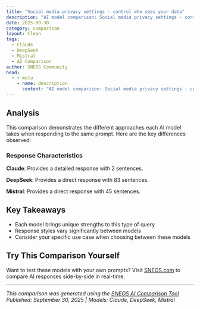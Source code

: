 ```yaml
---
title: "Social media privacy settings - control who sees your data"
description: "AI model comparison: Social media privacy settings - control who sees your data..."
date: 2025-09-30
category: comparison
layout: Clean
tags:
  - Claude
  - DeepSeek
  - Mistral
  - AI Comparison
author: SNEOS Community
head:
  - - meta
    - name: description
      content: "AI model comparison: Social media privacy settings - control who sees your data..."
---
```


<ChatComparison
  title="Social media privacy settings - control who sees your data"
  prompt="Social media privacy settings - control who sees your data"
  :responses='{
    "Claude": "# Social Media Privacy Settings Guide\n\n## \uD83D\uDD12 Key Privacy Controls\n\n### **Profile Visibility**\n- Set profile to private/friends-only\n- Control who can find you via search\n- Limit contact information visibility\n- Review tagged photos before they appear\n\n### **Post \u0026 Content Settings**\n- Default audience for new posts\n- Limit past posts visibility\n- Control who can tag you\n- Manage story/highlights viewers\n\n### **Data \u0026 Advertising**\n- Opt out of targeted advertising\n- Limit data collection for ads\n- Review connected apps/websites\n- Download your data to see what\u0027s stored\n\n## \uD83D\uDCF1 Platform-Specific Quick Settings\n\n### **Facebook/Meta**\n- Settings \u2192 Privacy \u2192 Profile and Tagging\n- Ad Preferences \u2192 Data about your activity\n- Apps and Websites \u2192 Remove unused connections\n\n### **Instagram**\n- Settings \u2192 Privacy \u2192 Account Privacy\n- Settings \u2192 Ads \u2192 Ad Topics/Data\n- Close Friends lists for stories\n\n### **Twitter/X**\n- Settings \u2192 Privacy and Safety\n- Personalization \u2192 Limit ad targeting\n- Direct Messages \u2192 Filter requests\n\n### **TikTok**\n- Privacy \u2192 Account Privacy\n- Safety \u2192 Comments/Duets/Messages\n- Ads \u2192 Advertising Settings\n\n## \u26A1 Quick Privacy Checklist\n\n- [ ] Enable two-factor authentication\n- [ ] Review and remove unused apps\n- [ ] Check location sharing settings\n- [ ] Audit follower/friend lists\n- [ ] Turn off activity status when possible\n- [ ] Limit personal information in bio/profile\n\n**Pro tip**: Review privacy settings every few months, as platforms frequently update their policies and options.\n\nWould you like specific guidance for any particular platform?",
    "DeepSeek": "Of course. Understanding and managing your social media privacy settings is one of the most critical steps in protecting your personal information online. Here\u2019s a comprehensive guide on how to control who sees your data.\n\n### The Core Principle: \u0022Share with Purpose\u0022\nBefore diving into the settings, adopt this mindset: **Only share information with people who need to see it.** Every post, photo, and piece of personal data is a potential privacy risk. The goal is to be intentional about your audience.\n\n---\n\n### The 4 Layers of Social Media Privacy Control\n\nThink of your privacy as an onion with multiple layers you can peel back or reinforce.\n\n#### 1. **Profile \u0026 Bio Information**\nThis is the basic information you provide when you sign up or fill out your profile.\n*   **What to control:** Your birthday, phone number, email address, relationship status, workplace, and education.\n*   **How to manage it:**\n    *   **Be Vague:** Do you need to list your exact birth year? Often, just the day and month are enough.\n    *   **Restrict Visibility:** Most platforms allow you to set these fields to \u0022Only Me\u0022 or \u0022Friends.\u0022 Your email and phone number should almost always be \u0022Only Me.\u0022\n    *   **Question the Need:** Ask yourself if it\u0027s necessary to share your employer or city on a public profile.\n\n#### 2. **Your Posts \u0026 Content (The Main Event)**\nThis is the day-to-day content you share.\n*   **What to control:** Status updates, photos, videos, check-ins, and Stories.\n*   **How to manage it:**\n    *   **Use Audience Selectors:** **Always** check the audience selector (often a globe, people, or lock icon) before you post. You can typically choose:\n        *   **Public:** Anyone on or off the platform.\n        *   **Friends:** Only your confirmed friends.\n        *   **Custom:** A specific list of people you include or exclude.\n        *   **Only Me:** For a personal diary or to save links.\n    *   **Set a Default:** In your settings, you can often set a default audience for all your new posts (e.g., \u0022Friends\u0022 instead of \u0022Public\u0022).\n    *   **Review Old Posts:** Use features like Facebook\u0027s \u0022Limit Past Posts\u0022 tool to quickly change all your old public posts to \u0022Friends only.\u0022\n\n#### 3. **Tagging \u0026 Interactions**\nThis controls how others can associate you with their content.\n*   **What to control:** Being tagged in posts, photos, and check-ins.\n*   **How to manage it:**\n    *   **Review Tags:** Enable the setting that requires you to **review tags before they appear on your profile**. This stops embarrassing or risky photos from being automatically linked to you.\n    *   **Control Visibility:** Decide who can see posts you\u0027re tagged in. You can often limit this to \u0022Friends\u0022 or \u0022Friends of Friends,\u0022 even if the original post was public.\n    *   **Manage Check-ins:** You can often disable the ability for friends to check you into locations.\n\n#### 4. **Connections \u0026 Discovery**\nThis controls how people can find you and what they see if they do.\n*   **What to control:** Who can send you friend requests, who can see your friends list, and whether your profile appears in search engine results.\n*   **How to manage it:**\n    *   **Limit Friend List Visibility:** Set your friends list to \u0022Only Me\u0022 to prevent strangers from mapping your social circle.\n    *   **Control Searchability:** Decide if you want your profile to be found by email or phone number. This is a primary way data brokers and scammers connect profiles.\n    *   **Block Search Engines:** Look for a setting that says \u0022Do you want search engines outside of [Platform] to link to your profile?\u0022 and turn it **OFF**.\n\n---\n\n### Platform-Specific Quick Checks\n\n**Facebook:**\n*   Go to **Settings \u0026 Privacy \u003E Privacy Checkup**. This guided tool is the best way to review your core settings.\n*   Key Settings: **Settings \u003E Privacy** to review who can see your future posts, how people can find you, and to limit past posts.\n\n**Instagram:**\n*   Go to your **Profile \u003E Menu (three lines) \u003E Settings \u003E Privacy**.\n*   Make your account **Private**. This is the single biggest step. It means you must approve anyone before they can see your posts.\n*   Control Story sharing, comments, and tags under the \u0022Interactions\u0022 section.\n\n**X (formerly Twitter):**\n*   Go to **Settings and Privacy \u003E Privacy and Safety**.\n*   **Protect your Posts:** The key setting. When enabled, your Tweets are only visible to your approved followers.\n*   Review **Photo Tagging** and **Discoverability** settings.\n\n**LinkedIn:**\n*   Go to **Me \u003E Settings \u0026 Privacy**.\n*   Under \u0022Visibility,\u0022 you can control how your profile appears to logged-in users, the public, and search engines.\n*   Manage who can see your connections and activity (like profile views).\n\n**TikTok:**\n*   Go to **Profile \u003E Menu (three lines) \u003E Settings and Privacy \u003E Privacy**.\n*   Make your account **Private** (highly recommended).\n*   Control who can send you direct messages, comment on your videos, and duet with you.\n\n---\n\n### Advanced Privacy \u0026 Security Settings\n\nDon\u0027t stop at the basic privacy controls.\n\n1.  **Two-Factor Authentication (2FA):** **NON-NEGOTIABLE.** This adds a second step (like a code from your phone) when logging in, preventing most account hacks. Enable it everywhere.\n2.  **App Permissions:** Regularly review which third-party apps and websites have access to your social media data (e.g., \u0022Login with Facebook\u0022). Revoke access for anything you don\u0027t use.\n3.  **Ad Preferences:** Go into your ad settings and limit how platforms use your data for advertising. You can often turn off \u0022ads based on data from partners\u0022 and \u0022ads based on your activity.\u0022\n4.  **Location Services:** For mobile apps, go into your phone\u0027s settings and restrict the app\u0027s access to your precise location. Use it \u0022Only While Using the App\u0022 or deny it completely.\n\n### Final Pro-Tips\n\n*   **Audit Your Friends List:** Periodically review your friends/followers and remove people you don\u0027t know or trust.\n*   **Think Before You Post:** Assume that anything you post online could become public, even with strict privacy settings. Screenshots exist.\n*   **Regular Check-ups:** Privacy settings and policies change. Make it a habit to review your settings every 3-6 months.\n\nBy taking control of these settings, you shift from being a passive product of the social network to an active manager of your own digital identity.",
    "Mistral": "Social media privacy settings are crucial for controlling who can see your data and protecting your personal information. Here are some steps you can take to manage your privacy settings on popular social media platforms:\n\n### Facebook\n1. **Privacy Settings and Tools**:\n   - Go to your profile and click on the downward arrow in the top right corner.\n   - Select \u0022Settings \u0026 Privacy\u0022 and then \u0022Settings.\u0022\n   - Click on \u0022Privacy\u0022 to adjust who can see your future posts, who can send you friend requests, and who can look you up using your email address or phone number.\n\n2. **Timeline and Tagging**:\n   - In the \u0022Settings\u0022 menu, click on \u0022Timeline and Tagging\u0022 to control who can post on your timeline, who can see posts you\u0027re tagged in, and who can see what others post on your timeline.\n\n3. **Apps and Websites**:\n   - Go to \u0022Settings\u0022 and then \u0022Apps and Websites\u0022 to see which apps have access to your Facebook data and to remove any you no longer use.\n\n### Instagram\n1. **Account Privacy**:\n   - Go to your profile and tap the three horizontal lines in the top right corner.\n   - Select \u0022Settings\u0022 and then \u0022Privacy.\u0022\n   - Tap on \u0022Account Privacy\u0022 to switch to a private account, which means only your followers can see your posts.\n\n2. **Story Controls**:\n   - In the \u0022Privacy\u0022 settings, tap on \u0022Story\u0022 to control who can see your stories, who can reply to them, and who can share them.\n\n3. **Activity Status**:\n   - In the \u0022Privacy\u0022 settings, tap on \u0022Activity Status\u0022 to control who can see when you were last active.\n\n### Twitter\n1. **Privacy and Safety**:\n   - Go to your profile and click on \u0022More\u0022 in the left-hand menu.\n   - Select \u0022Settings and privacy\u0022 and then \u0022Privacy and safety.\u0022\n   - Adjust settings for tweet privacy, location information, and who can tag you in photos.\n\n2. **Protect Your Tweets**:\n   - In the \u0022Privacy and safety\u0022 settings, check the box next to \u0022Protect your Tweets\u0022 to make your tweets visible only to your followers.\n\n### LinkedIn\n1. **Privacy Settings**:\n   - Click on your profile picture in the top right corner and select \u0022Settings \u0026 Privacy.\u0022\n   - Under the \u0022Privacy\u0022 tab, you can control who can see your connections, who can see your profile photo, and who can see your activity feed.\n\n2. **Profile Viewing Options**:\n   - In the \u0022Privacy\u0022 settings, click on \u0022Profile viewing options\u0022 to control how your profile appears to others when you view their profiles.\n\n### TikTok\n1. **Privacy Settings**:\n   - Go to your profile and tap the three horizontal lines in the top right corner.\n   - Select \u0022Settings and privacy\u0022 and then \u0022Privacy.\u0022\n   - Adjust settings for who can see your liked videos, who can send you messages, and who can comment on your videos.\n\n2. **Discoverability**:\n   - In the \u0022Privacy\u0022 settings, tap on \u0022Discoverability\u0022 to control who can find your account and who can see your videos.\n\n### General Tips\n1. **Regularly Review Settings**: Social media platforms frequently update their privacy settings, so it\u0027s a good idea to review them regularly.\n2. **Use Strong Passwords**: Ensure your accounts are protected with strong, unique passwords.\n3. **Enable Two-Factor Authentication**: Add an extra layer of security by enabling two-factor authentication.\n4. **Limit Personal Information**: Be cautious about sharing personal information like your address, phone number, or birthdate.\n5. **Be Wary of Third-Party Apps**: Be careful about granting permissions to third-party apps and services.\n\nBy taking these steps, you can better control who sees your data and enhance your privacy on social media platforms."
  }'
  published-date="22:46"
/>

## Analysis

This comparison demonstrates the different approaches each AI model takes when responding to the same prompt. Here are the key differences observed:

### Response Characteristics

**Claude**: Provides a detailed response with 2 sentences. 

**DeepSeek**: Provides a direct response with 83 sentences. 

**Mistral**: Provides a direct response with 45 sentences. 

## Key Takeaways

- Each model brings unique strengths to this type of query
- Response styles vary significantly between models
- Consider your specific use case when choosing between these models

## Try This Comparison Yourself

Want to test these models with your own prompts? Visit [SNEOS.com](https://sneos.com) to compare AI responses side-by-side in real-time.

---

*This comparison was generated using the [SNEOS AI Comparison Tool](https://sneos.com)*
*Published: September 30, 2025 | Models: Claude, DeepSeek, Mistral*
